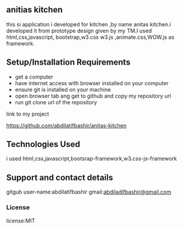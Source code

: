 ## anitias kitchen



this si application i developed for kitchen ,by name anitas kitchen.i developed it from prototype design given by my TM.I used html,css,javascript, bootstrap,w3.css w3.js ,animate.css,WOW.js as framework. 

## Setup/Installation Requirements

* get a computer
* have internet access with browser installed on your computer
* ensure git is installed on your machine
* open browser tab ang get to github and copy my repository url
* run git clone url of the repository


link to my project

https://github.com/abdilatifbashir/anitas-kitchen




## Technologies Used


i used html,css,javascript,bootsrap-framework,w3.css-js-framework



## Support and contact details

gitgub user-name:abdilatifbashir
gmail:abdiladifbashir@gmail.com

### License

license:MIT
